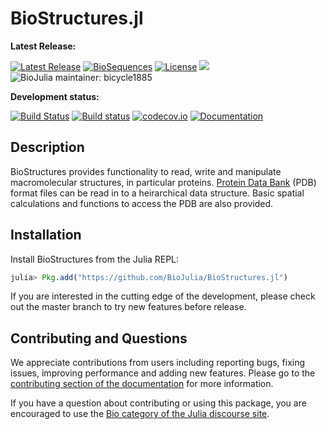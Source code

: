 # BioStructures.jl

**Latest Release:**

[![Latest Release](https://img.shields.io/github/release/BioJulia/BioStructures.jl.svg)](https://github.com/BioJulia/BioStructures.jl/releases/latest)
[![BioSequences](http://pkg.julialang.org/badges/BioStructures_0.6.svg)](http://pkg.julialang.org/?pkg=BioStructures)
[![License](https://img.shields.io/badge/license-MIT-green.svg)](https://github.com/BioJulia/BioSequences.jl/blob/master/LICENSE)
[![](https://img.shields.io/badge/docs-stable-blue.svg)](https://biojulia.github.io/BioStructures.jl/stable)
![BioJulia maintainer: bicycle1885](https://img.shields.io/badge/BioJulia%20Maintainer-jgreener64-orange.svg)

**Development status:**

[![Build Status](https://travis-ci.org/BioJulia/BioStructures.jl.svg?branch=master)](https://travis-ci.org/BioJulia/BioStructures.jl)
[![Build status](https://ci.appveyor.com/api/projects/status/ltynlacyj689ei1u/branch/master?svg=true)](https://ci.appveyor.com/project/jgreener64/biostructures-jl/branch/master)
[![codecov.io](http://codecov.io/github/BioJulia/BioStructures.jl/coverage.svg?branch=master)](http://codecov.io/github/BioJulia/BioStructures.jl?branch=master)
[![Documentation](https://img.shields.io/badge/docs-latest-blue.svg)](https://biojulia.github.io/BioStructures.jl/latest)

## Description

BioStructures provides functionality to read, write and manipulate
macromolecular structures, in particular proteins.
[Protein Data Bank](https://www.rcsb.org/pdb/home/home.do) (PDB) format files
can be read in to a heirarchical data structure. Basic spatial calculations and
functions to access the PDB are also provided.

## Installation

Install BioStructures from the Julia REPL:

```julia
julia> Pkg.add("https://github.com/BioJulia/BioStructures.jl")
```

If you are interested in the cutting edge of the development, please check out
the master branch to try new features before release.

## Contributing and Questions

We appreciate contributions from users including reporting bugs, fixing issues,
improving performance and adding new features.
Please go to the [contributing section of the documentation](http://biojulia.github.io/BioStructures.jl/latest/contributing)
for more information.

If you have a question about
contributing or using this package, you are encouraged to use the
[Bio category of the Julia discourse
site](https://discourse.julialang.org/c/domain/bio).
